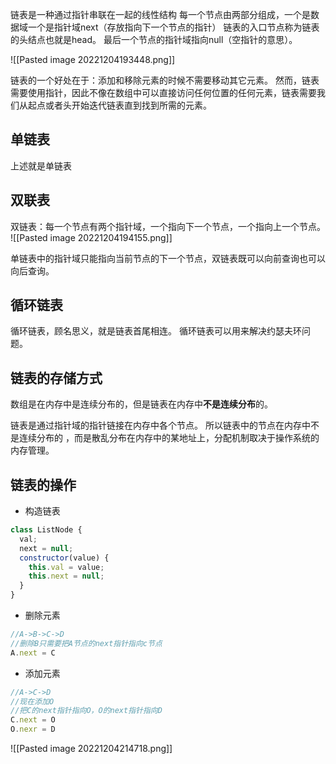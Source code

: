 链表是一种通过指针串联在一起的线性结构
每一个节点由两部分组成，一个是数据域一个是指针域next（存放指向下一个节点的指针）
链表的入口节点称为链表的头结点也就是head。
最后一个节点的指针域指向null（空指针的意思）。


![[Pasted image 20221204193448.png]]

链表的一个好处在于：添加和移除元素的时候不需要移动其它元素。
然而，链表需要使用指针，因此不像在数组中可以直接访问任何位置的任何元素，链表需要我们从起点或者头开始迭代链表直到找到所需的元素。

## 单链表
上述就是单链表

## 双联表

双链表：每一个节点有两个指针域，一个指向下一个节点，一个指向上一个节点。
![[Pasted image 20221204194155.png]]

单链表中的指针域只能指向当前节点的下一个节点，双链表既可以向前查询也可以向后查询。


## 循环链表

循环链表，顾名思义，就是链表首尾相连。
循环链表可以用来解决约瑟夫环问题。

## 链表的存储方式

数组是在内存中是连续分布的，但是链表在内存中**不是连续分布**的。

链表是通过指针域的指针链接在内存中各个节点。
所以链表中的节点在内存中不是连续分布的 ，而是散乱分布在内存中的某地址上，分配机制取决于操作系统的内存管理。

## 链表的操作
- 构造链表
```js
class ListNode {
  val;
  next = null;
  constructor(value) {
    this.val = value;
    this.next = null;
  }
}
```
- 删除元素
```js
//A->B->C->D
//删除B只需要把A节点的next指针指向c节点
A.next = C
```
- 添加元素
```js
//A->C->D
//现在添加O
//把C的next指针指向O，O的next指针指向D
C.next = O
O.nexr = D
```

![[Pasted image 20221204214718.png]]

